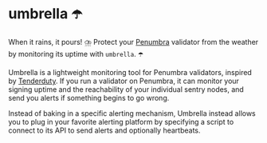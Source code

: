 # umbrella ☂️

When it rains, it pours! ⛈️ Protect your [Penumbra](https://penumbra.zone) validator from the weather by monitoring its uptime with `umbrella`. ☂️

Umbrella is a lightweight monitoring tool for Penumbra validators, inspired by [Tenderduty](https://github.com/blockpane/tenderduty). If you run a validator on Penumbra, it can monitor your signing uptime and the reachability of your individual sentry nodes, and send you alerts if something begins to go wrong. 

Instead of baking in a specific alerting mechanism, Umbrella instead allows you to plug in your favorite alerting platform by specifying a script to connect to its API to send alerts and optionally heartbeats.
